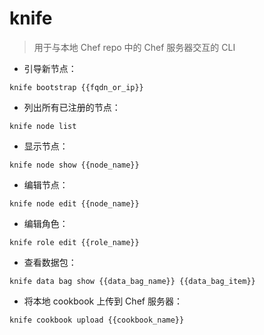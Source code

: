 # knife

> 用于与本地 Chef repo 中的 Chef 服务器交互的 CLI 

- 引导新节点：

`knife bootstrap {{fqdn_or_ip}}`

- 列出所有已注册的节点：

`knife node list`

- 显示节点：

`knife node show {{node_name}}`

- 编辑节点：

`knife node edit {{node_name}}`

- 编辑角色：

`knife role edit {{role_name}}`

- 查看数据包：

`knife data bag show {{data_bag_name}} {{data_bag_item}}`

- 将本地 cookbook 上传到 Chef 服务器：

`knife cookbook upload {{cookbook_name}}`

[#]: contributors: ([潘潘])